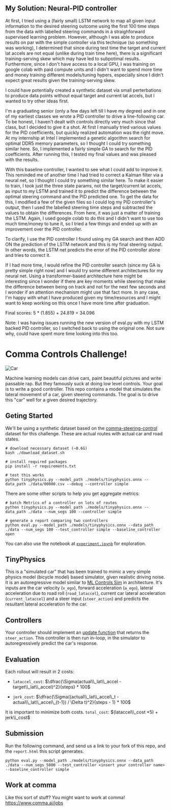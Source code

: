 ## My Solution: Neural-PID controller

At first, I tried using a (fairly small) LSTM network to map all given input information to the desired steering outcome using the first 100 time steps from the data with labelled steering commands in a straighforward supervised learning problem. However, although I was able to produce results on par with the simple controller via this technique (so something was working), I determined that since during test time the target and current lat accels are not equal (unlike during train time here), there is a significant training-serving skew which may have led to subpotimal results. Furthermore, since I don't have access to a local GPU, I was training on google colab with paid compute units and I didn't want to spend more time and money training different models/tuning hypers, especially since I didn't expect great results given the training-serving skew.

I could have potentially created a synthetic dataset via small perterbations to produce data points without equal target and current lat accels, but I wanted to try other ideas first.

I'm a graduating senior (only a few days left till I have my degree) and in one of my earliest classes we wrote a PID controller to drive a line-following car. To be honest, I haven't dealt with controls directly very much since that class, but I decided to give it a shot. At first I manually tried various values for the PID coefficients, but quickly realized automation was the right move. At my internship at Intel I implemented a genetic algorithm search for optimal DDR5 memory parameters, so I thought I could try something similar here. So, I implemented a fairly simple GA to search for the PID coefficients. After running this, I tested my final values and was pleased with the results.

With this baseline controller, I wanted to see what I could add to improve it. This reminded me of another time I had tried to correct a Kalman filter via a neural net, so I thought I could try something similar here. To make it easier to train, I took just the three state params, not the target/current lat accels, as input to my LSTM and trained it to predict the difference between the optimal steering command and the PID predicted one. To get the data for this, I modified a few of the given files so I could log my PID controller's output, then I used the labelled steering time steps and subtracted the values to obtain the differences. From here, it was just a matter of training the LSTM. Again, I used google colab to do this and I didn't want to use too much time/money to tune it, so I tried a few things and ended up with an improvement over the PID controller.

To clarify, I use the PID controller I found using my GA search and then ADD ON the prediction of the LSTM network and this is my final steering output. In other words, the LSTM net predicts the error of the PID controller alone and tries to correct it.

If I had more time, I would refine the PID controller search (since my GA is pretty simple right now) and I would try some different architectures for my neural net. Using a transformer-based architecture here might be interesting since I wonder if there are key moments while steering that make the difference between being on track and not for the next few seconds and I wonder if an attention mechanism might use that fact more. In any case, I'm happy with what I have produced given my time/resources and I might want to keep working on this once I have more time after graduation.

Final scores: 5 * (1.855) + 24.819 = 34.096

Note: I was having issues running the new version of eval.py with my LSTM backed PID controller, so I switched back to using the original one. Not sure why, could have spent more time looking into this too.


# Comma Controls Challenge!
![Car](./imgs/car.jpg)

Machine learning models can drive cars, paint beautiful pictures and write passable rap. But they famously suck at doing low level controls. Your goal is to write a good controller. This repo contains a model that simulates the lateral movement of a car, given steering commands. The goal is to drive this "car" well for a given desired trajectory.


## Geting Started
We'll be using a synthetic dataset based on the [comma-steering-control](https://github.com/commaai/comma-steering-control) dataset for this challenge. These are actual routes with actual car and road states.

```
# download necessary dataset (~0.6G)
bash ./download_dataset.sh

# install required packages
pip install -r requirements.txt

# test this works
python tinyphysics.py --model_path ./models/tinyphysics.onnx --data_path ./data/00000.csv --debug --controller simple
```

There are some other scripts to help you get aggregate metrics: 
```
# batch Metrics of a controller on lots of routes
python tinyphysics.py --model_path ./models/tinyphysics.onnx --data_path ./data --num_segs 100 --controller simple

# generate a report comparing two controllers
python eval.py --model_path ./models/tinyphysics.onnx --data_path ./data --num_segs 100 --test_controller simple --baseline_controller open

```
You can also use the notebook at [`experiment.ipynb`](https://github.com/commaai/controls_challenge/blob/master/experiment.ipynb) for exploration.

## TinyPhysics
This is a "simulated car" that has been trained to mimic a very simple physics model (bicycle model) based simulator, given realistic driving noise. It is an autoregressive model similar to [ML Controls Sim](https://blog.comma.ai/096release/#ml-controls-sim) in architecture. It's inputs are the car velocity (`v_ego`), forward acceleration (`a_ego`), lateral acceleration due to road roll (`road_lataccel`), current car lateral acceleration (`current_lataccel`) and a steer input (`steer_action`) and predicts the resultant lateral acceleration fo the car.


## Controllers
Your controller should implement an [update function](https://github.com/commaai/controls_challenge/blob/1a25ee200f5466cb7dc1ab0bf6b7d0c67a2481db/controllers.py#L2) that returns the `steer_action`. This controller is then run in-loop, in the simulator to autoregressively predict the car's response.


## Evaluation
Each rollout will result in 2 costs:
- `lataccel_cost`: $\dfrac{\Sigma(actual\\_lat\\_accel - target\\_lat\\_accel)^2}{steps} * 100$

- `jerk_cost`: $\dfrac{\Sigma((actual\\_lat\\_accel\_t - actual\\_lat\\_accel\_{t-1}) / \Delta t)^2}{steps - 1} * 100$

It is important to minimize both costs. `total_cost`: $(lataccel\\_cost *5) + jerk\\_cost$

## Submission
Run the following command, and send us a link to your fork of this repo, and the `report.html` this script generates.
```
python eval.py --model_path ./models/tinyphysics.onnx --data_path ./data --num_segs 5000 --test_controller <insert your controller name> --baseline_controller simple
```

## Work at comma
Like this sort of stuff? You might want to work at comma!
https://www.comma.ai/jobs
